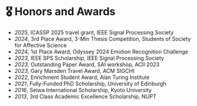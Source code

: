 # 🎖 Honors and Awards
- *2025*, ICASSP 2025 travel grant, IEEE Signal Processing Society
- *2024*, 3rd Place Award, 3-Min Thesis Competition, Students of Society for Affective Science
- *2024*, 1st Place Award, Odyssey 2024 Emotion Recognition Challenge
- *2023*, IEEE SPS Scholarship, IEEE Signal Processing Society
- *2023*, Outstanding Paper Award, SAI workshop, ACII 2023
- *2023*, Gary Marsden Travel Award, ACM SIGCHI
- *2022*, Enrichment Student Award, Alan Turing Institute
- *2021*, Fully-Funded PhD Scholarship, University of Edinburgh
- *2016*, Seiwa International Scholarship, Kyoto University
- *2013*, 3rd Class Academic Excellence Scholarship, NUPT